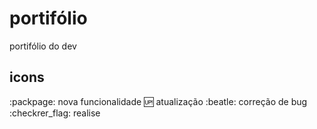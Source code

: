 # portifólio
portifólio do dev

## icons

:packpage: nova funcionalidade
:up: atualização
:beatle: correção de bug
:checkrer_flag: realise
